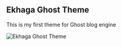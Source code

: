## Ekhaga Ghost Theme

This is my first theme for Ghost blog engine

![Ekhaga Ghost Theme](http://198.199.124.227/images/andrease.png)
